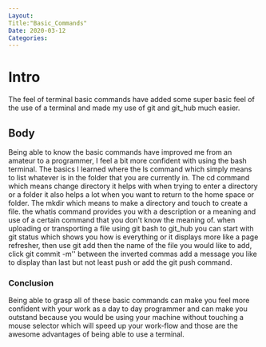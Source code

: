 ```yaml
---
Layout:
Title:"Basic_Commands"
Date: 2020-03-12
Categories:
---
```

# Intro
The feel of terminal basic commands have added some super basic feel of the use of a terminal and made
my use of git and git_hub much easier.

## Body
Being able to know the basic commands have improved me from an amateur to a programmer, I feel a bit more
confident with using the bash terminal. The basics I learned where the ls command which simply means
to list whatever is in the folder that you are currently in.
The cd command which means change directory it helps with when trying to enter a directory or a folder
it also helps a lot when you want to return to the home space or folder. The mkdir which means to make
a directory and touch to create a file. the whatis command provides you with a description or a meaning
and use of a certain command that you don't know the meaning of.
when uploading or transporting a file using git bash to git_hub you can start with git status which shows you how is everything or it displays more like a page refresher, then use git add then the name of the
file you would like to add, click git commit -m'' between the inverted commas add a message you like to display
than last but not least push or add the git push command.

 ### Conclusion
 Being able to grasp all of these basic commands can make you feel more confident with your work as a day
 to day programmer and can make you outstand because you would be using your machine without touching 
 a mouse selector which will speed up your work-flow and those are the  awesome advantages of being able
 to use a terminal.  
